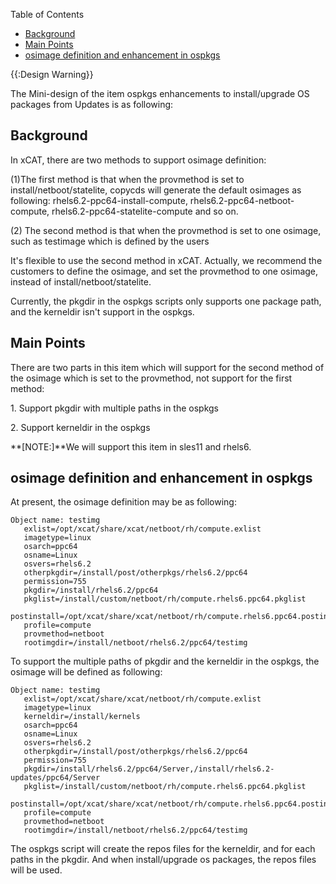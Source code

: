 <!-- START doctoc generated TOC please keep comment here to allow auto update -->
<!-- DON'T EDIT THIS SECTION, INSTEAD RE-RUN doctoc TO UPDATE -->
Table of Contents

- [Background](#background)
- [Main Points](#main-points)
- [osimage definition and enhancement in ospkgs](#osimage-definition-and-enhancement-in-ospkgs)

<!-- END doctoc generated TOC please keep comment here to allow auto update -->

{{:Design Warning}} 

The Mini-design of the item ospkgs enhancements to install/upgrade OS packages from Updates is as following: 

## Background

In xCAT, there are two methods to support osimage definition: 

(1)The first method is that when the provmethod is set to install/netboot/statelite, copycds will generate the default osimages as following: rhels6.2-ppc64-install-compute, rhels6.2-ppc64-netboot-compute, rhels6.2-ppc64-statelite-compute and so on. 

(2) The second method is that when the provmethod is set to one osimage, such as testimage which is defined by the users 

It's flexible to use the second method in xCAT. Actually, we recommend the customers to define the osimage, and set the provmethod to one osimage, instead of install/netboot/statelite. 

Currently, the pkgdir in the ospkgs scripts only supports one package path, and the kerneldir isn't support in the ospkgs. 

## Main Points

There are two parts in this item which will support for the second method of the osimage which is set to the provmethod, not support for the first method: 

1\. Support pkgdir with multiple paths in the ospkgs 

2\. Support kerneldir in the ospkgs 

**[NOTE:]**We will support this item in sles11 and rhels6. 

## osimage definition and enhancement in ospkgs

At present, the osimage definition may be as following: 
    
    Object name: testimg
       exlist=/opt/xcat/share/xcat/netboot/rh/compute.exlist
       imagetype=linux
       osarch=ppc64
       osname=Linux
       osvers=rhels6.2
       otherpkgdir=/install/post/otherpkgs/rhels6.2/ppc64
       permission=755
       pkgdir=/install/rhels6.2/ppc64
       pkglist=/install/custom/netboot/rh/compute.rhels6.ppc64.pkglist
       postinstall=/opt/xcat/share/xcat/netboot/rh/compute.rhels6.ppc64.postinstall
       profile=compute
       provmethod=netboot
       rootimgdir=/install/netboot/rhels6.2/ppc64/testimg
    

To support the multiple paths of pkgdir and the kerneldir in the ospkgs, the osimage will be defined as following: 
    
    Object name: testimg
       exlist=/opt/xcat/share/xcat/netboot/rh/compute.exlist
       imagetype=linux
       kerneldir=/install/kernels
       osarch=ppc64
       osname=Linux
       osvers=rhels6.2
       otherpkgdir=/install/post/otherpkgs/rhels6.2/ppc64
       permission=755
       pkgdir=/install/rhels6.2/ppc64/Server,/install/rhels6.2-updates/ppc64/Server
       pkglist=/install/custom/netboot/rh/compute.rhels6.ppc64.pkglist
       postinstall=/opt/xcat/share/xcat/netboot/rh/compute.rhels6.ppc64.postinstall
       profile=compute
       provmethod=netboot
       rootimgdir=/install/netboot/rhels6.2/ppc64/testimg
    

  
The ospkgs script will create the repos files for the kerneldir, and for each paths in the pkgdir. And when install/upgrade os packages, the repos files will be used. 
